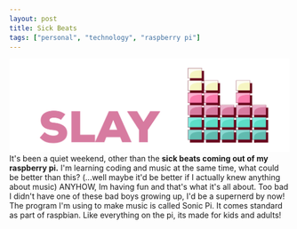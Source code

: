 ```yaml
---
layout: post
title: Sick Beats
tags: ["personal", "technology", "raspberry pi"]
---
```

![sick beats](/images/sickbeats.png)
It's been a quiet weekend, other than the **sick beats coming out of my raspberry pi.**
I'm learning coding and music at the same time, what could be better than this? (...well maybe it'd be better if I actually knew anything about music)
ANYHOW, Im having fun and that's what it's all about. Too bad I didn't have one of these bad boys growing up, I'd be a supernerd by now! 
The program I'm using to make music is called Sonic Pi. It comes standard as part of raspbian. Like everything on the pi, its made for kids and adults! 



